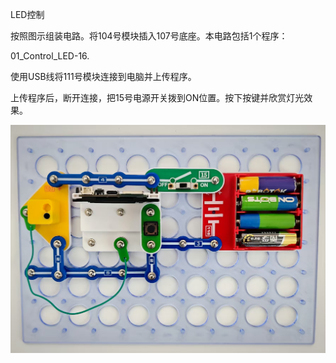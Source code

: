 LED控制

按照图示组装电路。将104号模块插入107号底座。本电路包括1个程序：

01_Control_LED-16.

使用USB线将111号模块连接到电脑并上传程序。

上传程序后，断开连接，把15号电源开关拨到ON位置。按下按键并欣赏灯光效果。

![](052p1.jpg)